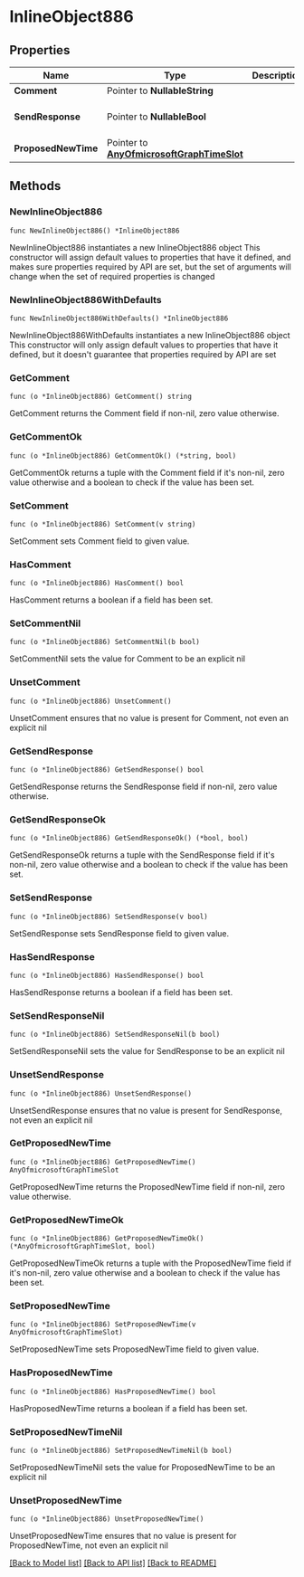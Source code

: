 # InlineObject886

## Properties

Name | Type | Description | Notes
------------ | ------------- | ------------- | -------------
**Comment** | Pointer to **NullableString** |  | [optional] 
**SendResponse** | Pointer to **NullableBool** |  | [optional] [default to false]
**ProposedNewTime** | Pointer to [**AnyOfmicrosoftGraphTimeSlot**](anyOf&lt;microsoft.graph.timeSlot&gt;.md) |  | [optional] 

## Methods

### NewInlineObject886

`func NewInlineObject886() *InlineObject886`

NewInlineObject886 instantiates a new InlineObject886 object
This constructor will assign default values to properties that have it defined,
and makes sure properties required by API are set, but the set of arguments
will change when the set of required properties is changed

### NewInlineObject886WithDefaults

`func NewInlineObject886WithDefaults() *InlineObject886`

NewInlineObject886WithDefaults instantiates a new InlineObject886 object
This constructor will only assign default values to properties that have it defined,
but it doesn't guarantee that properties required by API are set

### GetComment

`func (o *InlineObject886) GetComment() string`

GetComment returns the Comment field if non-nil, zero value otherwise.

### GetCommentOk

`func (o *InlineObject886) GetCommentOk() (*string, bool)`

GetCommentOk returns a tuple with the Comment field if it's non-nil, zero value otherwise
and a boolean to check if the value has been set.

### SetComment

`func (o *InlineObject886) SetComment(v string)`

SetComment sets Comment field to given value.

### HasComment

`func (o *InlineObject886) HasComment() bool`

HasComment returns a boolean if a field has been set.

### SetCommentNil

`func (o *InlineObject886) SetCommentNil(b bool)`

 SetCommentNil sets the value for Comment to be an explicit nil

### UnsetComment
`func (o *InlineObject886) UnsetComment()`

UnsetComment ensures that no value is present for Comment, not even an explicit nil
### GetSendResponse

`func (o *InlineObject886) GetSendResponse() bool`

GetSendResponse returns the SendResponse field if non-nil, zero value otherwise.

### GetSendResponseOk

`func (o *InlineObject886) GetSendResponseOk() (*bool, bool)`

GetSendResponseOk returns a tuple with the SendResponse field if it's non-nil, zero value otherwise
and a boolean to check if the value has been set.

### SetSendResponse

`func (o *InlineObject886) SetSendResponse(v bool)`

SetSendResponse sets SendResponse field to given value.

### HasSendResponse

`func (o *InlineObject886) HasSendResponse() bool`

HasSendResponse returns a boolean if a field has been set.

### SetSendResponseNil

`func (o *InlineObject886) SetSendResponseNil(b bool)`

 SetSendResponseNil sets the value for SendResponse to be an explicit nil

### UnsetSendResponse
`func (o *InlineObject886) UnsetSendResponse()`

UnsetSendResponse ensures that no value is present for SendResponse, not even an explicit nil
### GetProposedNewTime

`func (o *InlineObject886) GetProposedNewTime() AnyOfmicrosoftGraphTimeSlot`

GetProposedNewTime returns the ProposedNewTime field if non-nil, zero value otherwise.

### GetProposedNewTimeOk

`func (o *InlineObject886) GetProposedNewTimeOk() (*AnyOfmicrosoftGraphTimeSlot, bool)`

GetProposedNewTimeOk returns a tuple with the ProposedNewTime field if it's non-nil, zero value otherwise
and a boolean to check if the value has been set.

### SetProposedNewTime

`func (o *InlineObject886) SetProposedNewTime(v AnyOfmicrosoftGraphTimeSlot)`

SetProposedNewTime sets ProposedNewTime field to given value.

### HasProposedNewTime

`func (o *InlineObject886) HasProposedNewTime() bool`

HasProposedNewTime returns a boolean if a field has been set.

### SetProposedNewTimeNil

`func (o *InlineObject886) SetProposedNewTimeNil(b bool)`

 SetProposedNewTimeNil sets the value for ProposedNewTime to be an explicit nil

### UnsetProposedNewTime
`func (o *InlineObject886) UnsetProposedNewTime()`

UnsetProposedNewTime ensures that no value is present for ProposedNewTime, not even an explicit nil

[[Back to Model list]](../README.md#documentation-for-models) [[Back to API list]](../README.md#documentation-for-api-endpoints) [[Back to README]](../README.md)


